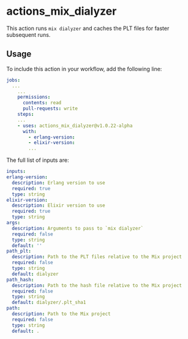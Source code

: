 # actions_mix_dialyzer

This action runs `mix dialyzer` and caches the PLT files for faster subsequent runs.

## Usage

To include this action in your workflow, add the following line:

```yaml
jobs:
  ...
    ...
    permissions:
      contents: read
      pull-requests: write
    steps:
    ...
    - uses: actions_mix_dialyzer@v1.0.22-alpha
      with:
        - erlang-version:
        - elixir-version:
        ...
```

The full list of inputs are:

  ```yaml
inputs:
  erlang-version:
    description: Erlang version to use
    required: true
    type: string
  elixir-version:
    description: Elixir version to use
    required: true
    type: string
  args:
    description: Arguments to pass to `mix dialyzer`
    required: false
    type: string
    default: ''
  path_plt:
    description: Path to the PLT files relative to the Mix project
    required: false
    type: string
    default: dialyzer
  path_hash:
    description: Path to the hash file relative to the Mix project
    required: false
    type: string
    default: dialyzer/.plt_sha1
  path:
    description: Path to the Mix project
    required: false
    type: string
    default: .
```

